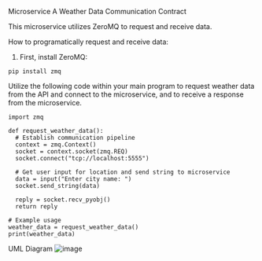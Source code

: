 Microservice A Weather Data Communication Contract

This microservice utilizes ZeroMQ to request and receive data. 

How to programatically request and receive data: 

1. First, install ZeroMQ: 
```
pip install zmq
```
Utilize the following code within your main program to request weather data from the API and connect to the microservice, and to receive a response from the microservice. 

```
import zmq

def request_weather_data():
  # Establish communication pipeline
  context = zmq.Context()
  socket = context.socket(zmq.REQ)
  socket.connect("tcp://localhost:5555")

  # Get user input for location and send string to microservice
  data = input("Enter city name: ")
  socket.send_string(data)

  reply = socket.recv_pyobj()
  return reply

# Example usage
weather_data = request_weather_data()
print(weather_data)
```

UML Diagram
![image](https://github.com/user-attachments/assets/09fb00fa-49b3-46e0-9cd7-ec54abff5796)

